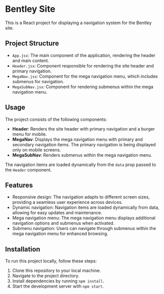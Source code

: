 
# Bentley Site

This is a React project for displaying a navigation system for the Bentley site.

## Project Structure

- `App.jsx`: The main component of the application, rendering the header and main content.
- `Header.jsx`: Component responsible for rendering the site header and primary navigation.
- `MegaNav.jsx`: Component for the mega navigation menu, which includes submenus for navigation.
- `MegaSubNav.jsx`: Component for rendering submenus within the mega navigation menu.

## Usage

The project consists of the following components:

- **Header**: Renders the site header with primary navigation and a burger menu for mobile.
- **MegaNav**: Displays the mega navigation menu with primary and secondary navigation items. The primary navigation is being displayed only on mobile screens.
- **MegaSubNav**: Renders submenus within the mega navigation menu.

The navigation items are loaded dynamically from the `data` prop passed to the `Header` component.

## Features

- Responsive design: The navigation adapts to different screen sizes, providing a seamless user experience across devices.
- Dynamic navigation: Navigation items are loaded dynamically from data, allowing for easy updates and maintenance.
- Mega navigation menu: The mega navigation menu displays additional navigation options and submenus when activated.
- Submenu navigation: Users can navigate through submenus within the mega navigation menu for enhanced browsing.

## Installation

To run this project locally, follow these steps:

1. Clone this repository to your local machine.
2. Navigate to the project directory.
3. Install dependencies by running `npm install`.
4. Start the development server with `npm start`.

